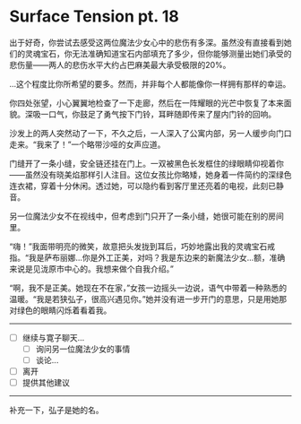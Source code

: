 # Surface Tension pt. 18

出于好奇，你尝试去感受这两位魔法少女心中的悲伤有多深。虽然没有直接看到她们的灵魂宝石，你无法准确知道宝石内部填充了多少，但你能够测量出她们承受的悲伤量——两人的悲伤水平大约占巴麻美最大承受极限的20%。

...这个程度比你所希望的要多。然而，并非每个人都能像你一样拥有那样的幸运。

你四处张望，小心翼翼地检查了一下走廊，然后在一阵耀眼的光芒中恢复了本来面貌。深吸一口气，你鼓足了勇气按下门铃，耳畔随即传来了屋内门铃的回响。

沙发上的两人突然动了一下，不久之后，一人深入了公寓内部，另一人缓步向门口走来。“我来了！”一个略带沙哑的女声应道。

门缝开了一条小缝，安全链还挂在门上。一双被黑色长发框住的绿眼睛仰视着你——虽然没有晓美焰那样引人注目。这位女孩比你略矮，她身着一件简约的深绿色连衣裙，穿着十分休闲。透过她，可以隐约看到客厅里还亮着的电视，此刻已静音。

另一位魔法少女不在视线中，但考虑到门只开了一条小缝，她很可能在别的房间里。

“嗨！”我面带明亮的微笑，故意把头发拢到耳后，巧妙地露出我的灵魂宝石戒指。“我是萨布丽娜...你是外工正美，对吗？我是东边来的新魔法少女...额，准确来说是见泷原市中心的。我想来做个自我介绍。”

“啊，我不是正美。她现在不在家，”女孩一边摇头一边说，语气中带着一种熟悉的温暖。“我是若狭弘子，很高兴遇见你。”她并没有进一步开门的意思，只是用她那对绿色的眼睛闪烁着看着我。

---

- [ ] 继续与寛子聊天...
  - [ ] 询问另一位魔法少女的事情
  - [ ] 谈论...
- [ ] 离开
- [ ] 提供其他建议

---

补充一下，弘子是她的名。
